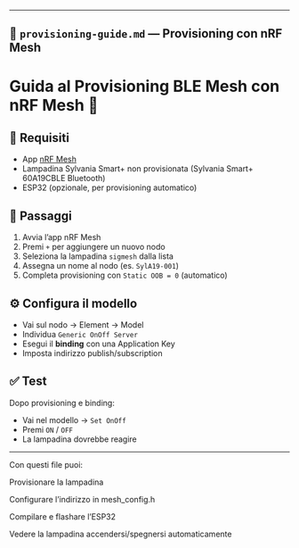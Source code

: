 
---

## 🧭 `provisioning-guide.md` — Provisioning con nRF Mesh


# Guida al Provisioning BLE Mesh con nRF Mesh 📲


## 🔧 Requisiti

- App [nRF Mesh](https://play.google.com/store/apps/details?id=no.nordicsemi.android.nrfmeshprovisioner)
- Lampadina Sylvania Smart+ non provisionata (Sylvania Smart+ 60A19CBLE Bluetooth)
- ESP32 (opzionale, per provisioning automatico)

## 📝 Passaggi

1. Avvia l’app nRF Mesh
2. Premi `+` per aggiungere un nuovo nodo
3. Seleziona la lampadina `sigmesh` dalla lista
4. Assegna un nome al nodo (es. `SylA19-001`)
5. Completa provisioning con `Static OOB = 0` (automatico)

## ⚙️ Configura il modello

- Vai sul nodo → Element → Model
- Individua `Generic OnOff Server`
- Esegui il **binding** con una Application Key
- Imposta indirizzo publish/subscription

## ✅ Test

Dopo provisioning e binding:
- Vai nel modello → `Set OnOff`
- Premi `ON` / `OFF`
- La lampadina dovrebbe reagire

---
Con questi file puoi:

Provisionare la lampadina

Configurare l’indirizzo in mesh_config.h

Compilare e flashare l’ESP32

Vedere la lampadina accendersi/spegnersi automaticamente
